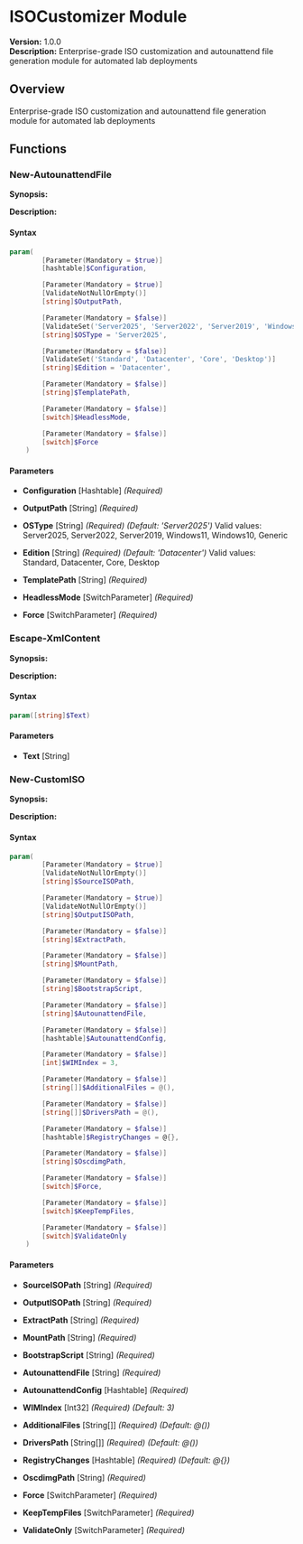 # ISOCustomizer Module

**Version:** 1.0.0  
**Description:** Enterprise-grade ISO customization and autounattend file generation module for automated lab deployments

## Overview

Enterprise-grade ISO customization and autounattend file generation module for automated lab deployments

## Functions

### New-AutounattendFile

**Synopsis:** 

**Description:**


#### Syntax
```powershell
param(
        [Parameter(Mandatory = $true)]
        [hashtable]$Configuration,

        [Parameter(Mandatory = $true)]
        [ValidateNotNullOrEmpty()]
        [string]$OutputPath,

        [Parameter(Mandatory = $false)]
        [ValidateSet('Server2025', 'Server2022', 'Server2019', 'Windows11', 'Windows10', 'Generic')]
        [string]$OSType = 'Server2025',

        [Parameter(Mandatory = $false)]
        [ValidateSet('Standard', 'Datacenter', 'Core', 'Desktop')]
        [string]$Edition = 'Datacenter',

        [Parameter(Mandatory = $false)]
        [string]$TemplatePath,

        [Parameter(Mandatory = $false)]
        [switch]$HeadlessMode,

        [Parameter(Mandatory = $false)]
        [switch]$Force
    )
```

#### Parameters

- **Configuration** [Hashtable] *(Required)*

- **OutputPath** [String] *(Required)*

- **OSType** [String] *(Required)* *(Default: 'Server2025')*
  Valid values: Server2025, Server2022, Server2019, Windows11, Windows10, Generic

- **Edition** [String] *(Required)* *(Default: 'Datacenter')*
  Valid values: Standard, Datacenter, Core, Desktop

- **TemplatePath** [String] *(Required)*

- **HeadlessMode** [SwitchParameter] *(Required)*

- **Force** [SwitchParameter] *(Required)*


### Escape-XmlContent

**Synopsis:** 

**Description:**


#### Syntax
```powershell
param([string]$Text)
```

#### Parameters

- **Text** [String]


### New-CustomISO

**Synopsis:** 

**Description:**


#### Syntax
```powershell
param(
        [Parameter(Mandatory = $true)]
        [ValidateNotNullOrEmpty()]
        [string]$SourceISOPath,

        [Parameter(Mandatory = $true)]
        [ValidateNotNullOrEmpty()]
        [string]$OutputISOPath,

        [Parameter(Mandatory = $false)]
        [string]$ExtractPath,

        [Parameter(Mandatory = $false)]
        [string]$MountPath,

        [Parameter(Mandatory = $false)]
        [string]$BootstrapScript,

        [Parameter(Mandatory = $false)]
        [string]$AutounattendFile,

        [Parameter(Mandatory = $false)]
        [hashtable]$AutounattendConfig,

        [Parameter(Mandatory = $false)]
        [int]$WIMIndex = 3,

        [Parameter(Mandatory = $false)]
        [string[]]$AdditionalFiles = @(),

        [Parameter(Mandatory = $false)]
        [string[]]$DriversPath = @(),

        [Parameter(Mandatory = $false)]
        [hashtable]$RegistryChanges = @{},

        [Parameter(Mandatory = $false)]
        [string]$OscdimgPath,

        [Parameter(Mandatory = $false)]
        [switch]$Force,

        [Parameter(Mandatory = $false)]
        [switch]$KeepTempFiles,

        [Parameter(Mandatory = $false)]
        [switch]$ValidateOnly
    )
```

#### Parameters

- **SourceISOPath** [String] *(Required)*

- **OutputISOPath** [String] *(Required)*

- **ExtractPath** [String] *(Required)*

- **MountPath** [String] *(Required)*

- **BootstrapScript** [String] *(Required)*

- **AutounattendFile** [String] *(Required)*

- **AutounattendConfig** [Hashtable] *(Required)*

- **WIMIndex** [Int32] *(Required)* *(Default: 3)*

- **AdditionalFiles** [String[]] *(Required)* *(Default: @())*

- **DriversPath** [String[]] *(Required)* *(Default: @())*

- **RegistryChanges** [Hashtable] *(Required)* *(Default: @{})*

- **OscdimgPath** [String] *(Required)*

- **Force** [SwitchParameter] *(Required)*

- **KeepTempFiles** [SwitchParameter] *(Required)*

- **ValidateOnly** [SwitchParameter] *(Required)*


